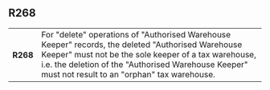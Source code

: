 ## R268
<table>
 <tr>
  <th>
   R268
  </th>
  <td>
   For "delete" operations of "Authorised Warehouse Keeper" records, the deleted "Authorised Warehouse Keeper" must not be the sole keeper of a tax warehouse, i.e. the deletion of the "Authorised Warehouse Keeper" must not result to an "orphan" tax warehouse.
  </td>
 </tr>
</table>
